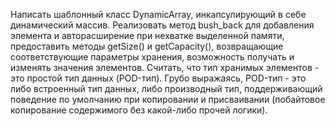 Написать шаблонный класс DynamicArray, инкапсулирующий в себе динамический массив. Реализовать метод bush_back для добавления элемента и авторасширение при нехватке выделенной памяти, предоставить методы getSize() и getCapacity(), возвращающие соответствующие параметры хранения, возможность получать и изменять значения элементов. Считать, что тип хранимых элементов - это простой тип данных (POD-тип). Грубо выражаясь, POD-тип - это либо встроенный тип данных, либо производный тип, поддерживающий поведение по умолчанию при копировании и присваивании (побайтовое копирование содержимого без какой-либо прочей логики).
